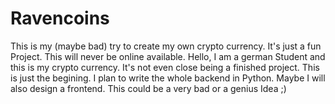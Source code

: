 # Ravencoins
This is my (maybe bad) try to create my own crypto currency. It's just a fun Project. This will never be online available.
Hello, I am a german Student and this is my crypto currency.
It's not even close being a finished project. This is just the begining. I plan to write the
whole backend in Python. Maybe I will also design a frontend. This could be a very bad or a genius Idea ;)
